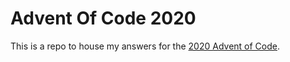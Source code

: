 # Advent Of Code 2020

This is a repo to house my answers for the [2020 Advent of Code](https://adventofcode.com/2020/).

